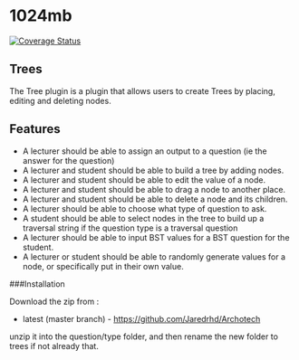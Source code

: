 # 1024mb



[![Coverage Status](https://coveralls.io/repos/github/1024mb-Wits/moodle_plugin/badge.svg?branch=AVL_widget)](https://coveralls.io/github/1024mb-Wits/moodle_plugin?branch=AVL_widget)


Trees
----------------------

The Tree plugin is a plugin that allows users to create Trees by placing, editing and deleting nodes.

Features
---------------------

* A lecturer should be able to assign an output to a question (ie the answer for the question)
* A lecturer and student should be able to build a tree by adding nodes.
* A lecturer and student should be able to edit the value of a node.
* A lecturer and student should be able to drag a node to another place.
* A lecturer and student should be able to delete a node and its children.
* A lecturer should be able to choose what type of question to ask.
* A student should be able to select nodes in the tree to build up a traversal string if the question type is a traversal question
* A lecturer should be able to input BST values for a BST question for the student.
* A lecturer or student should be able to randomly generate values for a node, or specifically put in their own value.

###Installation

Download the zip from :

* latest (master branch) - https://github.com/Jaredrhd/Archotech

unzip it into the question/type folder, and then rename the new folder to trees if not already that.
